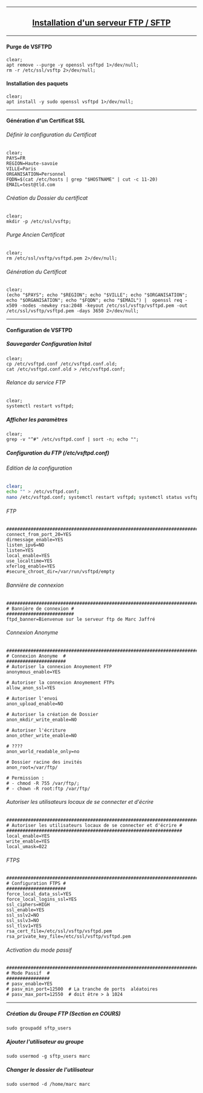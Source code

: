 ---------------------------------------------------------------------------------------------------------------------
## <p align='center'> [Installation d'un serveur FTP / SFTP](https://infoloup.no-ip.org/ftps-vsftpd-debian10/) </p>

---------------------------------------------------------------------------------------------------------------------
#### Purge de VSFTPD
```
clear;
apt remove --purge -y openssl vsftpd 1>/dev/null;
rm -r /etc/ssl/vsftp 2>/dev/null;
```

#### Installation des paquets
```
clear;
apt install -y sudo openssl vsftpd 1>/dev/null;
```

---------------------------------------------------------------------------------------------------------------------
#### Génération d'un Certificat SSL

###### Définir la configuration du Certificat
```
clear;
PAYS=FR
REGION=Haute-savoie
VILLE=Paris
ORGANISATION=Personnel
FQDN=$(cat /etc/hosts | grep "$HOSTNAME" | cut -c 11-20)
EMAIL=test@tld.com
```

###### Création du Dossier du certificat
```
clear;
mkdir -p /etc/ssl/vsftp;
```

###### Purge Ancien Certificat
```
clear;
rm /etc/ssl/vsftp/vsftpd.pem 2>/dev/null;
```

###### Génération du Certificat
```
clear;
(echo "$PAYS"; echo "$REGION"; echo "$VILLE"; echo "$ORGANISATION"; echo "$ORGANISATION"; echo "$FQDN"; echo "$EMAIL") |  openssl req -x509 -nodes -newkey rsa:2048 -keyout /etc/ssl/vsftp/vsftpd.pem -out /etc/ssl/vsftp/vsftpd.pem -days 3650 2>/dev/null; 
```

---------------------------------------------------------------------------------------------------------------------
#### Configuration de VSFTPD
##### Sauvegarder Configuration Inital
```
clear;
cp /etc/vsftpd.conf /etc/vsftpd.conf.old;
cat /etc/vsftpd.conf.old > /etc/vsftpd.conf;
```

###### Relance du service FTP
```
clear;
systemctl restart vsftpd;
```


##### Afficher les paramètres
```
clear; 
grep -v "^#" /etc/vsftpd.conf | sort -n; echo "";
```

##### Configuration du FTP (/etc/vsftpd.conf)

###### Edition de la configuration
```bash
clear;
echo "" > /etc/vsftpd.conf;
nano /etc/vsftpd.conf; systemctl restart vsftpd; systemctl status vsftpd;
```

###### FTP
```
####################################################################################
connect_from_port_20=YES
dirmessage_enable=YES
listen_ipv6=NO
listen=YES
local_enable=YES
use_localtime=YES
xferlog_enable=YES
#secure_chroot_dir=/var/run/vsftpd/empty
```

###### Bannière de connexion
```
####################################################################################
# Bannière de connexion #
#########################
ftpd_banner=Bienvenue sur le serveur ftp de Marc Jaffré
```

###### Connexion Anonyme  
```
####################################################################################
# Connexion Anonyme  #
######################
# Autoriser la connexion Anoymement FTP
anonymous_enable=YES

# Autoriser la connexion Anoymement FTPs
allow_anon_ssl=YES

# Autoriser l'envoi
anon_upload_enable=NO

# Autoriser la création de Dossier
anon_mkdir_write_enable=NO

# Autoriser l'écriture
anon_other_write_enable=NO

# ????
anon_world_readable_only=no

# Dossier racine des invités
anon_root=/var/ftp/

# Permission :
# - chmod -R 755 /var/ftp/;
# - chown -R root:ftp /var/ftp/
```

###### Autoriser les utilisateurs locaux de se connecter et d'écrire
```
####################################################################################
# Autoriser les utilisateurs locaux de se connecter et d'écrire #
#################################################################
local_enable=YES
write_enable=YES
local_umask=022
```
###### FTPS
```
####################################################################################
# Configuration FTPS #
######################
force_local_data_ssl=YES
force_local_logins_ssl=YES
ssl_ciphers=HIGH
ssl_enable=YES
ssl_sslv2=NO
ssl_sslv3=NO
ssl_tlsv1=YES
rsa_cert_file=/etc/ssl/vsftp/vsftpd.pem
rsa_private_key_file=/etc/ssl/vsftp/vsftpd.pem
```

###### Activation du mode passif
```
####################################################################################
# Mode Passif  #
################
# pasv_enable=YES
# pasv_min_port=12500  # La tranche de ports  aléatoires 
# pasv_max_port=12550  # doit être > à 1024
```

---------------------------------------------------------------------------------------------------------------------

##### Création du Groupe FTP (Section en COURS)
```
sudo groupadd sftp_users
```

##### Ajouter l'utilisateur au groupe
```
sudo usermod -g sftp_users marc
```

##### Changer le dossier de l'utilisateur
```
sudo usermod -d /home/marc marc
```
